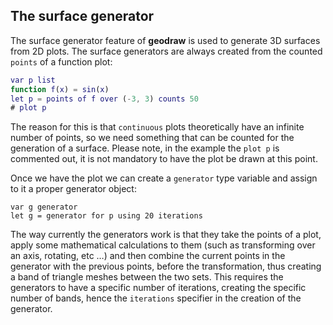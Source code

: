 ## The surface generator

The surface generator feature of **geodraw** is used to generate 3D surfaces from 2D plots. The surface generators are always created from the counted `points` of a function plot:

```matlab
var p list
function f(x) = sin(x)
let p = points of f over (-3, 3) counts 50
# plot p
```

The reason for this is that `continuous` plots theoretically have an infinite number of points, so we need something that can be counted for the generation of a surface. Please note, in the example the `plot p` is commented out, it is not mandatory to have the plot be drawn at this point.

Once we have the plot we can create a `generator` type variable and assign to it a proper generator object:

```
var g generator
let g = generator for p using 20 iterations
```

The way currently the generators work is that they take the points of a plot, apply some mathematical calculations to them (such as transforming over an axis, rotating, etc …) and then combine the current points in the generator with the previous points, before the transformation, thus creating a band of triangle meshes between the two sets. This requires the generators to have a specific number of iterations, creating the specific number of bands, hence the `iterations` specifier in the creation of the generator.